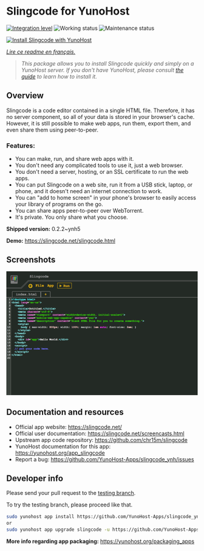 <!--
N.B.: This README was automatically generated by https://github.com/YunoHost/apps/tree/master/tools/README-generator
It shall NOT be edited by hand.
-->

# Slingcode for YunoHost

[![Integration level](https://dash.yunohost.org/integration/slingcode.svg)](https://dash.yunohost.org/appci/app/slingcode) ![Working status](https://ci-apps.yunohost.org/ci/badges/slingcode.status.svg) ![Maintenance status](https://ci-apps.yunohost.org/ci/badges/slingcode.maintain.svg)

[![Install Slingcode with YunoHost](https://install-app.yunohost.org/install-with-yunohost.svg)](https://install-app.yunohost.org/?app=slingcode)

*[Lire ce readme en français.](./README_fr.md)*

> *This package allows you to install Slingcode quickly and simply on a YunoHost server.
If you don't have YunoHost, please consult [the guide](https://yunohost.org/#/install) to learn how to install it.*

## Overview

Slingcode is a code editor contained in a single HTML file. Therefore, it has no server component, so all of your data is stored in your browser's cache. However, it is still possible to make web apps, run them, export them, and even share them using peer-to-peer.

### Features:

- You can make, run, and share web apps with it.
- You don't need any complicated tools to use it, just a web browser.
- You don't need a server, hosting, or an SSL certificate to run the web apps.
- You can put Slingcode on a web site, run it from a USB stick, laptop, or phone, and it doesn't need an internet connection to work.
- You can "add to home screen" in your phone's browser to easily access your library of programs on the go.
- You can share apps peer-to-peer over WebTorrent.
- It's private. You only share what you choose.


**Shipped version:** 0.2.2~ynh5

**Demo:** https://slingcode.net/slingcode.html

## Screenshots

![Screenshot of Slingcode](./doc/screenshots/Screenshot.png)

## Documentation and resources

* Official app website: <https://slingcode.net/>
* Official user documentation: <https://slingcode.net/screencasts.html>
* Upstream app code repository: <https://github.com/chr15m/slingcode>
* YunoHost documentation for this app: <https://yunohost.org/app_slingcode>
* Report a bug: <https://github.com/YunoHost-Apps/slingcode_ynh/issues>

## Developer info

Please send your pull request to the [testing branch](https://github.com/YunoHost-Apps/slingcode_ynh/tree/testing).

To try the testing branch, please proceed like that.

``` bash
sudo yunohost app install https://github.com/YunoHost-Apps/slingcode_ynh/tree/testing --debug
or
sudo yunohost app upgrade slingcode -u https://github.com/YunoHost-Apps/slingcode_ynh/tree/testing --debug
```

**More info regarding app packaging:** <https://yunohost.org/packaging_apps>
